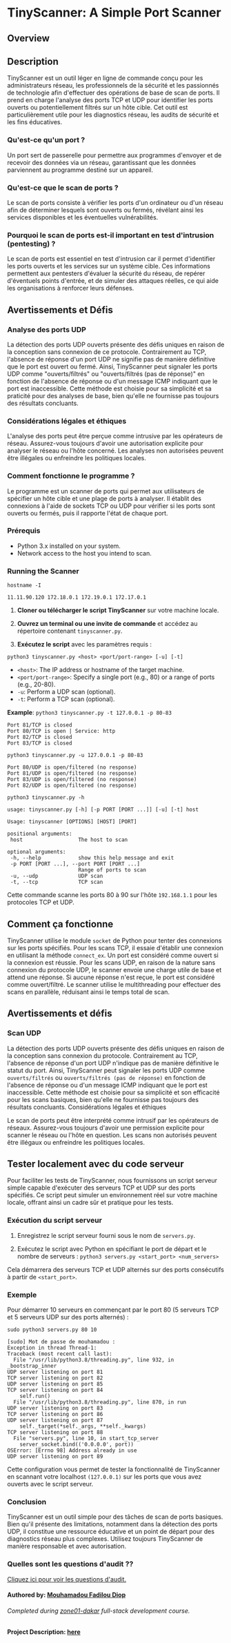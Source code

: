 # TinyScanner: A Simple Port Scanner

## Overview

## Description

TinyScanner est un outil léger en ligne de commande conçu pour les administrateurs réseau, les professionnels de la sécurité et les passionnés de technologie afin d'effectuer des opérations de base de scan de ports. Il prend en charge l'analyse des ports TCP et UDP pour identifier les ports ouverts ou potentiellement filtrés sur un hôte cible. Cet outil est particulièrement utile pour les diagnostics réseau, les audits de sécurité et les fins éducatives.


### Qu'est-ce qu'un port ?
Un port sert de passerelle pour permettre aux programmes d'envoyer et de recevoir des données via un réseau, garantissant que les données parviennent au programme destiné sur un appareil.

### Qu'est-ce que le scan de ports ?
Le scan de ports consiste à vérifier les ports d'un ordinateur ou d'un réseau afin de déterminer lesquels sont ouverts ou fermés, révélant ainsi les services disponibles et les éventuelles vulnérabilités.

### Pourquoi le scan de ports est-il important en test d'intrusion (pentesting) ?
Le scan de ports est essentiel en test d'intrusion car il permet d'identifier les ports ouverts et les services sur un système cible. Ces informations permettent aux pentesters d'évaluer la sécurité du réseau, de repérer d'éventuels points d'entrée, et de simuler des attaques réelles, ce qui aide les organisations à renforcer leurs défenses.

## Avertissements et Défis
### Analyse des ports UDP

La détection des ports UDP ouverts présente des défis uniques en raison de la conception sans connexion de ce protocole. Contrairement au TCP, l'absence de réponse d'un port UDP ne signifie pas de manière définitive que le port est ouvert ou fermé. Ainsi, TinyScanner peut signaler les ports UDP comme "ouverts/filtrés" ou "ouverts/filtrés (pas de réponse)" en fonction de l'absence de réponse ou d'un message ICMP indiquant que le port est inaccessible. Cette méthode est choisie pour sa simplicité et sa praticité pour des analyses de base, bien qu'elle ne fournisse pas toujours des résultats concluants.
### Considérations légales et éthiques

L'analyse des ports peut être perçue comme intrusive par les opérateurs de réseau. Assurez-vous toujours d'avoir une autorisation explicite pour analyser le réseau ou l'hôte concerné. Les analyses non autorisées peuvent être illégales ou enfreindre les politiques locales.

### Comment fonctionne le programme ?
Le programme est un scanner de ports qui permet aux utilisateurs de spécifier un hôte cible et une plage de ports à analyser. Il établit des connexions à l'aide de sockets TCP ou UDP pour vérifier si les ports sont ouverts ou fermés, puis il rapporte l'état de chaque port.


### Prérequis

- Python 3.x installed on your system.
- Network access to the host you intend to scan.

### Running the Scanner
``hostname -I``
```
11.11.90.120 172.18.0.1 172.19.0.1 172.17.0.1
``` 

1. **Cloner ou télécharger le script TinyScanner** sur votre machine locale.

2. **Ouvrez un terminal ou une invite de commande** et accédez au répertoire contenant `tinyscanner.py`.

3. **Exécutez le script** avec les paramètres requis :
```
python3 tinyscanner.py <host> <port/port-range> [-u] [-t]
```

- `<host>`: The IP address or hostname of the target machine.
- `<port/port-range>`: Specify a single port (e.g., 80) or a range of ports (e.g., 20-80).
- `-u`: Perform a UDP scan (optional).
- `-t`: Perform a TCP scan (optional).

**Example**:
``python3 tinyscanner.py -t 127.0.0.1 -p 80-83``
```
Port 81/TCP is closed
Port 80/TCP is open | Service: http
Port 82/TCP is closed
Port 83/TCP is closed
```
``python3 tinyscanner.py -u 127.0.0.1 -p 80-83``
```
Port 80/UDP is open/filtered (no response)
Port 81/UDP is open/filtered (no response)
Port 83/UDP is open/filtered (no response)
Port 82/UDP is open/filtered (no response)
```
 ``python3 tinyscanner.py -h``
 ```
usage: tinyscanner.py [-h] [-p PORT [PORT ...]] [-u] [-t] host

Usage: tinyscanner [OPTIONS] [HOST] [PORT]

positional arguments:
  host                  The host to scan

optional arguments:
  -h, --help            show this help message and exit
  -p PORT [PORT ...], --port PORT [PORT ...]
                        Range of ports to scan
  -u, --udp             UDP scan
  -t, --tcp             TCP scan
  ```

Cette commande scanne les ports 80 à 90 sur l'hôte ``192.168.1.1`` pour les protocoles TCP et UDP.
## Comment ça fonctionne

TinyScanner utilise le module ``socket`` de Python pour tenter des connexions sur les ports spécifiés. Pour les scans TCP, il essaie d'établir une connexion en utilisant la méthode ``connect_ex``. Un port est considéré comme ouvert si la connexion est réussie. Pour les scans UDP, en raison de la nature sans connexion du protocole UDP, le scanner envoie une charge utile de base et attend une réponse. Si aucune réponse n'est reçue, le port est considéré comme ouvert/filtré. Le scanner utilise le multithreading pour effectuer des scans en parallèle, réduisant ainsi le temps total de scan.

## Avertissements et défis
### Scan UDP

La détection des ports UDP ouverts présente des défis uniques en raison de la conception sans connexion du protocole. Contrairement au TCP, l'absence de réponse d'un port UDP n'indique pas de manière définitive le statut du port. Ainsi, TinyScanner peut signaler les ports UDP comme ``ouverts/filtrés`` ou ``ouverts/filtrés (pas de réponse)`` en fonction de l'absence de réponse ou d'un message ICMP indiquant que le port est inaccessible. Cette méthode est choisie pour sa simplicité et son efficacité pour les scans basiques, bien qu'elle ne fournisse pas toujours des résultats concluants.
Considérations légales et éthiques

Le scan de ports peut être interprété comme intrusif par les opérateurs de réseaux. Assurez-vous toujours d'avoir une permission explicite pour scanner le réseau ou l'hôte en question. Les scans non autorisés peuvent être illégaux ou enfreindre les politiques locales.


## Tester localement avec du code serveur

Pour faciliter les tests de TinyScanner, nous fournissons un script serveur simple capable d'exécuter des serveurs TCP et UDP sur des ports spécifiés. Ce script peut simuler un environnement réel sur votre machine locale, offrant ainsi un cadre sûr et pratique pour les tests.

### Exécution du script serveur

1. Enregistrez le script serveur fourni sous le nom de `servers.py`.

2. Exécutez le script avec Python en spécifiant le port de départ et le nombre de serveurs :
``python3 servers.py <start_port> <num_servers>``

Cela démarrera des serveurs TCP et UDP alternés sur des ports consécutifs à partir de `<start_port>`.

### Exemple

Pour démarrer 10 serveurs en commençant par le port 80 (5 serveurs TCP et 5 serveurs UDP sur des ports alternés) :

``sudo python3 servers.py 80 10``
```
[sudo] Mot de passe de mouhamadou : 
Exception in thread Thread-1:
Traceback (most recent call last):
  File "/usr/lib/python3.8/threading.py", line 932, in _bootstrap_inner
UDP server listening on port 81
TCP server listening on port 82
UDP server listening on port 85
TCP server listening on port 84
    self.run()
  File "/usr/lib/python3.8/threading.py", line 870, in run
UDP server listening on port 83
TCP server listening on port 86
UDP server listening on port 87
    self._target(*self._args, **self._kwargs)
TCP server listening on port 88
  File "servers.py", line 10, in start_tcp_server
    server_socket.bind(('0.0.0.0', port))
OSError: [Errno 98] Address already in use
UDP server listening on port 89
```

Cette configuration vous permet de tester la fonctionnalité de TinyScanner en scannant votre localhost ``(127.0.0.1)`` sur les ports que vous avez ouverts avec le script serveur.


### Conclusion

TinyScanner est un outil simple pour des tâches de scan de ports basiques. Bien qu'il présente des limitations, notamment dans la détection des ports UDP, il constitue une ressource éducative et un point de départ pour des diagnostics réseau plus complexes. Utilisez toujours TinyScanner de manière responsable et avec autorisation.
### Quelles sont les questions d'audit ??
[Cliquez ici pour voir les questions d'audit.](https://github.com/01-edu/public/tree/master/subjects/cybersecurity/active/audit)

#### Authored by: [Mouhamadou Fadilou Diop](https://learn.zone01dakar.sn/git/mouhamadoufadiop/)
###### Completed during [zone01-dakar](https://learn.zone01dakar.sn/) full-stack development course.
#### Project Description: [here](https://github.com/01-edu/public/tree/master/subjects/cybersecurity/active)
